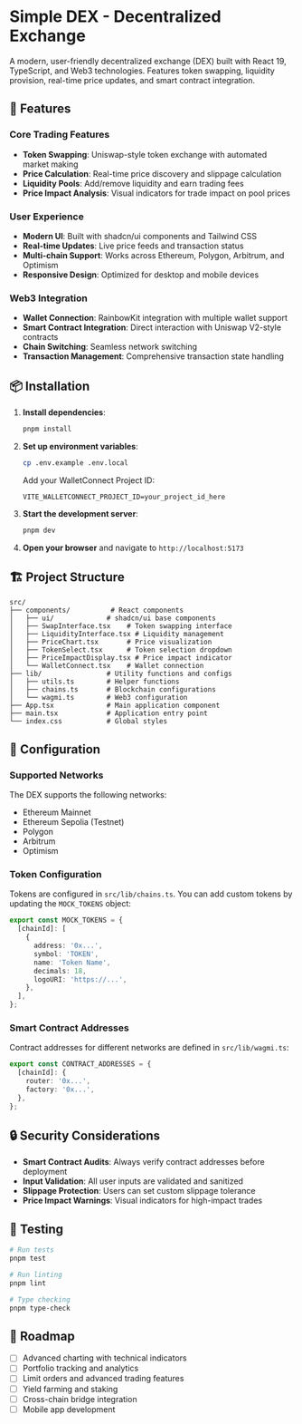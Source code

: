 # Simple DEX - Decentralized Exchange

A modern, user-friendly decentralized exchange (DEX) built with React 19, TypeScript, and Web3 technologies. Features token swapping, liquidity provision, real-time price updates, and smart contract integration.

## 🚀 Features

### Core Trading Features

- **Token Swapping**: Uniswap-style token exchange with automated market making
- **Price Calculation**: Real-time price discovery and slippage calculation
- **Liquidity Pools**: Add/remove liquidity and earn trading fees
- **Price Impact Analysis**: Visual indicators for trade impact on pool prices

### User Experience

- **Modern UI**: Built with shadcn/ui components and Tailwind CSS
- **Real-time Updates**: Live price feeds and transaction status
- **Multi-chain Support**: Works across Ethereum, Polygon, Arbitrum, and Optimism
- **Responsive Design**: Optimized for desktop and mobile devices

### Web3 Integration

- **Wallet Connection**: RainbowKit integration with multiple wallet support
- **Smart Contract Integration**: Direct interaction with Uniswap V2-style contracts
- **Chain Switching**: Seamless network switching
- **Transaction Management**: Comprehensive transaction state handling

## 📦 Installation

1. **Install dependencies**:

   ```bash
   pnpm install
   ```

2. **Set up environment variables**:

   ```bash
   cp .env.example .env.local
   ```

   Add your WalletConnect Project ID:

   ```
   VITE_WALLETCONNECT_PROJECT_ID=your_project_id_here
   ```

3. **Start the development server**:

   ```bash
   pnpm dev
   ```

4. **Open your browser** and navigate to `http://localhost:5173`

## 🏗 Project Structure

```
src/
├── components/          # React components
│   ├── ui/             # shadcn/ui base components
│   ├── SwapInterface.tsx    # Token swapping interface
│   ├── LiquidityInterface.tsx # Liquidity management
│   ├── PriceChart.tsx       # Price visualization
│   ├── TokenSelect.tsx      # Token selection dropdown
│   ├── PriceImpactDisplay.tsx # Price impact indicator
│   └── WalletConnect.tsx    # Wallet connection
├── lib/                # Utility functions and configs
│   ├── utils.ts        # Helper functions
│   ├── chains.ts       # Blockchain configurations
│   └── wagmi.ts        # Web3 configuration
├── App.tsx             # Main application component
├── main.tsx            # Application entry point
└── index.css           # Global styles
```

## 🔧 Configuration

### Supported Networks

The DEX supports the following networks:

- Ethereum Mainnet
- Ethereum Sepolia (Testnet)
- Polygon
- Arbitrum
- Optimism

### Token Configuration

Tokens are configured in `src/lib/chains.ts`. You can add custom tokens by updating the `MOCK_TOKENS` object:

```typescript
export const MOCK_TOKENS = {
  [chainId]: [
    {
      address: '0x...',
      symbol: 'TOKEN',
      name: 'Token Name',
      decimals: 18,
      logoURI: 'https://...',
    },
  ],
};
```

### Smart Contract Addresses

Contract addresses for different networks are defined in `src/lib/wagmi.ts`:

```typescript
export const CONTRACT_ADDRESSES = {
  [chainId]: {
    router: '0x...',
    factory: '0x...',
  },
};
```

## 🔒 Security Considerations

- **Smart Contract Audits**: Always verify contract addresses before deployment
- **Input Validation**: All user inputs are validated and sanitized
- **Slippage Protection**: Users can set custom slippage tolerance
- **Price Impact Warnings**: Visual indicators for high-impact trades

## 🧪 Testing

```bash
# Run tests
pnpm test

# Run linting
pnpm lint

# Type checking
pnpm type-check
```

## 🎯 Roadmap

- [ ] Advanced charting with technical indicators
- [ ] Portfolio tracking and analytics
- [ ] Limit orders and advanced trading features
- [ ] Yield farming and staking
- [ ] Cross-chain bridge integration
- [ ] Mobile app development
